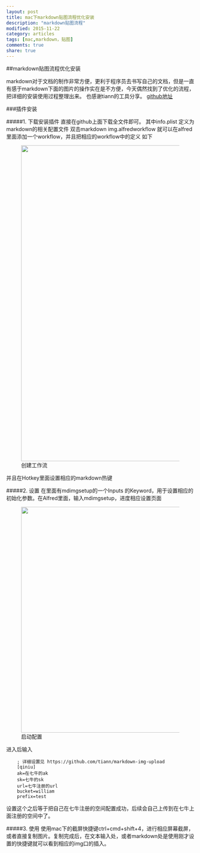 ```yaml
---
layout: post
title: mac下markdown贴图流程优化安装
description: "markdown贴图流程"
modified: 2015-11-22
category: articles
tags: [mac,markdown，贴图]
comments: true
share: true
---
```


##markdown贴图流程优化安装

markdown对于文档的制作非常方便，更利于程序员去书写自己的文档，但是一直有感于markdown下面的图片的操作实在是不方便，今天偶然找到了优化的流程，把详细的安装使用过程整理出来。
也感谢tiann的工具分享。 [github地址](https://github.com/tiann/markdown-img-upload)

###插件安装

#####1. 下载安装插件
直接在github上面下载全文件即可。
其中info.plist 定义为markdown的相关配置文件
双击markdown img.alfredworkflow 就可以在alfred里面添加一个workflow，并且把相应的workflow中的定义
如下
<figure>
<img src="7xocbv.com1.z0.glb.clouddn.com/test/1448170927829.png" width="845"/>
<figcaption>创建工作流</figcaption>
</figure>
并且在Hotkey里面设置相应的markdown热键

#####2. 设置
在里面有mdimgsetup的一个Inputs 的Keyword，用于设置相应的初始化参数。在Alfred里面，输入mdimgsetup，进度相应设置页面
<figure>
<img src="7xocbv.com1.z0.glb.clouddn.com/test/1448171644750.png" width="604"/>
<figcaption>启动配置</figcaption>
</figure>
进入后输入

		; 详细设置见 https://github.com/tiann/markdown-img-upload
		[qiniu]
		ak=在七牛的ak
		sk=七牛的sk
		url=七牛注册的url
		bucket=william
		prefix=test

设置这个之后等于把自己在七牛注册的空间配置成功，后续会自己上传到在七牛上面注册的空间中了。

#####3. 使用
使用mac下的截屏快捷键ctrl+cmd+shift+4，进行相应屏幕截屏，或者直接复制图片。复制完成后，在文本输入处，或者markdown处是使用刚才设置的快捷键就可以看到相应的img口的插入。

